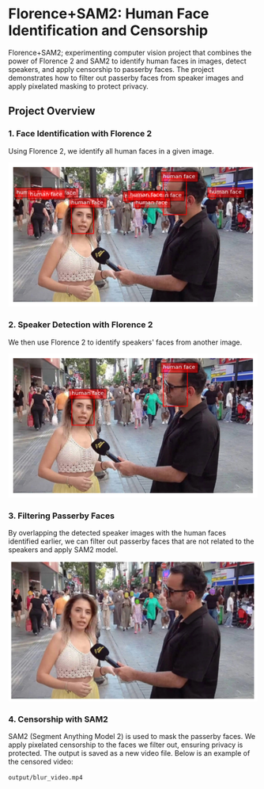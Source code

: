 # Florence+SAM2: Human Face Identification and Censorship

Florence+SAM2; experimenting computer vision project that combines the power of Florence 2 and SAM2 to identify human faces in images, detect speakers, and apply censorship to passerby faces. The project demonstrates how to filter out passerby faces from speaker images and apply pixelated masking to protect privacy.

## Project Overview

### 1. Face Identification with Florence 2
Using Florence 2, we identify all human faces in a given image. 

![Florence Result](result/Florence_result.png)  

### 2. Speaker Detection with Florence 2
We then use Florence 2 to identify speakers' faces from another image.

![Florence Result](result/Florence_Result_main_speaker.png) 

### 3. Filtering Passerby Faces
By overlapping the detected speaker images with the human faces identified earlier, we can filter out passerby faces that are not related to the speakers and apply SAM2 model.

![SAM2 Result](result/SAM2_Result_MaskPasserby.png)


### 4. Censorship with SAM2
SAM2 (Segment Anything Model 2) is used to mask the passerby faces. We apply pixelated censorship to the faces we filter out, ensuring privacy is protected.
The output is saved as a new video file. Below is an example of the censored video:

`output/blur_video.mp4`


